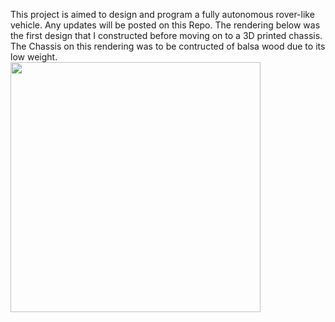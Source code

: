 This project is aimed to design and program a fully autonomous rover-like vehicle. Any updates will be posted on this Repo.
The rendering below was the first design that I constructed before moving on to a 3D printed chassis. The Chassis on this rendering was to be contructed of balsa wood due to its low weight.
<br><img src="https://github.com/machavezg9/RPi-Arduino-Projects/blob/master/iRobor/iRobor%20Alpha.JPG?raw=true" width="400"></br>
